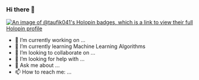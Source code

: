 ### Hi there 👋

[![An image of @taufik041's Holopin badges, which is a link to view their full Holopin profile](https://holopin.me/taufik041)](https://holopin.io/@taufik041)

- 🔭 I’m currently working on ...
- 🌱 I’m currently learning Machine Learning Algorithms
- 👯 I’m looking to collaborate on ...
- 🤔 I’m looking for help with ...
- 💬 Ask me about ...
- 📫 How to reach me: ...
